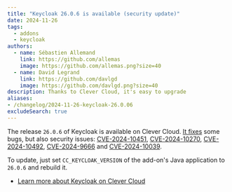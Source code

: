 ```yaml
---
title: "Keycloak 26.0.6 is available (security update)"
date: 2024-11-26
tags:
  - addons
  - keycloak
authors:
  - name: Sébastien Allemand
    link: https://github.com/allemas
    image: https://github.com/allemas.png?size=40
  - name: David Legrand
    link: https://github.com/davlgd
    image: https://github.com/davlgd.png?size=40
description: Thanks to Clever Cloud, it's easy to upgrade
aliases:
- /changelog/2024-11-26-keycloak-26.0.06
excludeSearch: true
---
```


The release `26.0.6` of Keycloak is available on Clever Cloud. [It fixes](https://github.com/keycloak/keycloak/releases/26.0.6) some bugs, but also security issues: [CVE-2024-10451](https://nvd.nist.gov/vuln/detail/CVE-2024-10451), [CVE-2024-10270](https://nvd.nist.gov/vuln/detail/CVE-2024-10270), [CVE-2024-10492](https://nvd.nist.gov/vuln/detail/CVE-2024-10492), [CVE-2024-9666](https://nvd.nist.gov/vuln/detail/CVE-2024-9666) and [CVE-2024-10039](https://nvd.nist.gov/vuln/detail/CVE-2024-10039).

To update, just set `CC_KEYCLOAK_VERSION` of the add-on's Java application to `26.0.6` and rebuild it.

- [Learn more about Keycloak on Clever Cloud](/doc/addons/keycloak)
